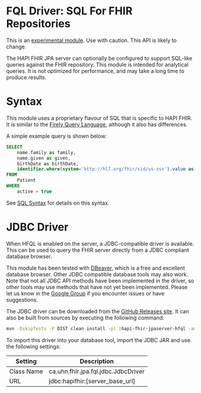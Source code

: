 # FQL Driver: SQL For FHIR Repositories

<div class="helpInfoCalloutBox">
This is an <a href="https://smilecdr.com/docs/introduction/maturity_model.html">experimental module</a>. Use with caution. This API is likely to change.
</div>

The HAPI FHIR JPA server can optionally be configured to support SQL-like queries against the FHIR repository. This module is intended for analytical queries. It is not optimized for performance, and may take a long time to produce results.

# Syntax

This module uses a proprietary flavour of SQL that is specific to HAPI FHIR. It is similar to the [Firely Query Language](https://simplifier.net/docs/fql), although it also has differences.  

A simple example query is shown below:

```sql
SELECT
    name.family as family, 
    name.given as given, 
    birthDate as birthDate, 
    identifier.where(system='http://hl7.org/fhir/sid/us-ssn').value as SSN
FROM
    Patient
WHERE
    active = true
```

See [SQL Syntax](sql_syntax.html) for details on this syntax.

# JDBC Driver

When HFQL is enabled on the server, a JDBC-compatible driver is available. This can be used to query the FHIR server directly from a JDBC compliant database browser.

This module has been tested with [DBeaver](https://dbeaver.io/), which is a free and excellent database browser. Other JDBC compatible database tools may also work. Note that not all JDBC API methods have been implemented in the driver, so other tools may use methods that have not yet been implemented. Please let us know in the [Google Group](https://groups.google.com/g/hapi-fhir) if you encounter issues or have suggestions.

The JDBC driver can be downloaded from the [GitHub Releases site](https://github.com/hapifhir/hapi-fhir/releases). It can also be built from sources by executing the following command:

```bash
mvn -DskipTests -P DIST clean install -pl :hapi-fhir-jpaserver-hfql -am
```

To import this driver into your database tool, import the JDBC JAR and use the following settings:

<table class="table table-striped table-condensed">
<thead><tr><th>Setting</th><th>Description</th></tr></thead>
<tbody>
<tr>
<td>Class Name</td><td>ca.uhn.fhir.jpa.fql.jdbc.JdbcDriver</td>
</tr><tr>
<td>URL</td><td>jdbc:hapifhir:[server_base_url]</td>
</tr>
</tbody>
</table>

